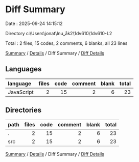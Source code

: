 # Diff Summary

Date : 2025-09-24 14:15:12

Directory c:\\Users\\jonat\\lnu_åk2\\1dv610\\1dv610-L2

Total : 2 files,  15 codes, 2 comments, 6 blanks, all 23 lines

[Summary](results.md) / [Details](details.md) / Diff Summary / [Diff Details](diff-details.md)

## Languages
| language | files | code | comment | blank | total |
| :--- | ---: | ---: | ---: | ---: | ---: |
| JavaScript | 2 | 15 | 2 | 6 | 23 |

## Directories
| path | files | code | comment | blank | total |
| :--- | ---: | ---: | ---: | ---: | ---: |
| . | 2 | 15 | 2 | 6 | 23 |
| src | 2 | 15 | 2 | 6 | 23 |

[Summary](results.md) / [Details](details.md) / Diff Summary / [Diff Details](diff-details.md)